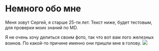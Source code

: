 # Немного обо мне


Меня зовут Сергей, я старше 25-ти лет. Текст ниже, будет тестовым, для проверки моих знаний по MD.

Я не очень хочу делиться своим фото, так что вот вам лого железных воинов. По какой-то причине именно они пришли мне в голову. 
 ![](https://i.pinimg.com/550x/83/0e/81/830e81fa035d397c8eaf9960867a61af.jpg)
